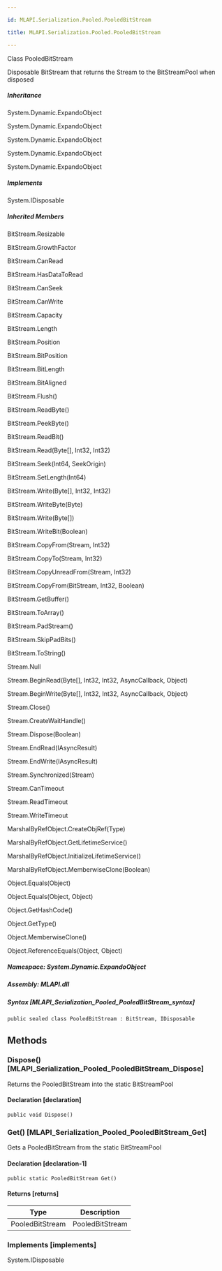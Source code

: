 ```yaml
---

id: MLAPI.Serialization.Pooled.PooledBitStream

title: MLAPI.Serialization.Pooled.PooledBitStream

---
```


Class PooledBitStream

<div class="markdown level0 summary" markdown="1">

Disposable BitStream that returns the Stream to the BitStreamPool when
disposed

</div>

<div class="markdown level0 conceptual" markdown="1">

</div>

<div class="inheritance" markdown="1">

##### Inheritance

<div class="level0" markdown="1">

System.Dynamic.ExpandoObject

</div>

<div class="level1" markdown="1">

System.Dynamic.ExpandoObject

</div>

<div class="level2" markdown="1">

System.Dynamic.ExpandoObject

</div>

<div class="level3" markdown="1">

System.Dynamic.ExpandoObject

</div>

<div class="level4" markdown="1">

System.Dynamic.ExpandoObject

</div>

</div>

<div markdown="1" classs="implements">

##### Implements

<div markdown="1">

System.IDisposable

</div>

</div>

<div class="inheritedMembers" markdown="1">

##### Inherited Members

<div markdown="1">

BitStream.Resizable

</div>

<div markdown="1">

BitStream.GrowthFactor

</div>

<div markdown="1">

BitStream.CanRead

</div>

<div markdown="1">

BitStream.HasDataToRead

</div>

<div markdown="1">

BitStream.CanSeek

</div>

<div markdown="1">

BitStream.CanWrite

</div>

<div markdown="1">

BitStream.Capacity

</div>

<div markdown="1">

BitStream.Length

</div>

<div markdown="1">

BitStream.Position

</div>

<div markdown="1">

BitStream.BitPosition

</div>

<div markdown="1">

BitStream.BitLength

</div>

<div markdown="1">

BitStream.BitAligned

</div>

<div markdown="1">

BitStream.Flush()

</div>

<div markdown="1">

BitStream.ReadByte()

</div>

<div markdown="1">

BitStream.PeekByte()

</div>

<div markdown="1">

BitStream.ReadBit()

</div>

<div markdown="1">

BitStream.Read(Byte\[\], Int32, Int32)

</div>

<div markdown="1">

BitStream.Seek(Int64, SeekOrigin)

</div>

<div markdown="1">

BitStream.SetLength(Int64)

</div>

<div markdown="1">

BitStream.Write(Byte\[\], Int32, Int32)

</div>

<div markdown="1">

BitStream.WriteByte(Byte)

</div>

<div markdown="1">

BitStream.Write(Byte\[\])

</div>

<div markdown="1">

BitStream.WriteBit(Boolean)

</div>

<div markdown="1">

BitStream.CopyFrom(Stream, Int32)

</div>

<div markdown="1">

BitStream.CopyTo(Stream, Int32)

</div>

<div markdown="1">

BitStream.CopyUnreadFrom(Stream, Int32)

</div>

<div markdown="1">

BitStream.CopyFrom(BitStream, Int32, Boolean)

</div>

<div markdown="1">

BitStream.GetBuffer()

</div>

<div markdown="1">

BitStream.ToArray()

</div>

<div markdown="1">

BitStream.PadStream()

</div>

<div markdown="1">

BitStream.SkipPadBits()

</div>

<div markdown="1">

BitStream.ToString()

</div>

<div markdown="1">

Stream.Null

</div>

<div markdown="1">

Stream.BeginRead(Byte\[\], Int32, Int32, AsyncCallback, Object)

</div>

<div markdown="1">

Stream.BeginWrite(Byte\[\], Int32, Int32, AsyncCallback, Object)

</div>

<div markdown="1">

Stream.Close()

</div>

<div markdown="1">

Stream.CreateWaitHandle()

</div>

<div markdown="1">

Stream.Dispose(Boolean)

</div>

<div markdown="1">

Stream.EndRead(IAsyncResult)

</div>

<div markdown="1">

Stream.EndWrite(IAsyncResult)

</div>

<div markdown="1">

Stream.Synchronized(Stream)

</div>

<div markdown="1">

Stream.CanTimeout

</div>

<div markdown="1">

Stream.ReadTimeout

</div>

<div markdown="1">

Stream.WriteTimeout

</div>

<div markdown="1">

MarshalByRefObject.CreateObjRef(Type)

</div>

<div markdown="1">

MarshalByRefObject.GetLifetimeService()

</div>

<div markdown="1">

MarshalByRefObject.InitializeLifetimeService()

</div>

<div markdown="1">

MarshalByRefObject.MemberwiseClone(Boolean)

</div>

<div markdown="1">

Object.Equals(Object)

</div>

<div markdown="1">

Object.Equals(Object, Object)

</div>

<div markdown="1">

Object.GetHashCode()

</div>

<div markdown="1">

Object.GetType()

</div>

<div markdown="1">

Object.MemberwiseClone()

</div>

<div markdown="1">

Object.ReferenceEquals(Object, Object)

</div>

</div>

##### **Namespace**: System.Dynamic.ExpandoObject

##### **Assembly**: MLAPI.dll

##### Syntax [MLAPI_Serialization_Pooled_PooledBitStream_syntax]

    public sealed class PooledBitStream : BitStream, IDisposable

## Methods 

### Dispose() [MLAPI_Serialization_Pooled_PooledBitStream_Dispose]

<div class="markdown level1 summary" markdown="1">

Returns the PooledBitStream into the static BitStreamPool

</div>

<div class="markdown level1 conceptual" markdown="1">

</div>

#### Declaration [declaration]

    public void Dispose()

### Get() [MLAPI_Serialization_Pooled_PooledBitStream_Get]

<div class="markdown level1 summary" markdown="1">

Gets a PooledBitStream from the static BitStreamPool

</div>

<div class="markdown level1 conceptual" markdown="1">

</div>

#### Declaration [declaration-1]

    public static PooledBitStream Get()

#### Returns [returns]

| Type            | Description     |
|-----------------|-----------------|
| PooledBitStream | PooledBitStream |

### Implements [implements]

<div markdown="1">

System.IDisposable

</div>

